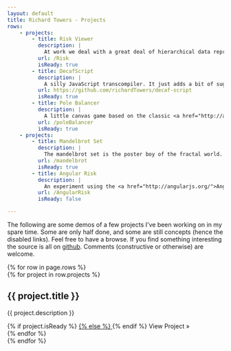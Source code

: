 ```yaml
---
layout: default
title: Richard Towers - Projects
rows:
    - projects:
        - title: Risk Viewer
          description: |
            At work we deal with a great deal of hierarchical data representing insurance quotes. This is a concept for a tree viewer in JavaScript. It's basically a thin wrapper around the <a href="https://github.com/mbostock/d3/wiki/Tree-Layout">d3 tree layout</a> with some irrelevant pop culture references thrown in.
          url: /Risk
          isReady: true
        - title: DecafScript
          description: |
            A silly JavaScript transcompiler. It just adds a bit of sugar so that you can use the <code>() -></code> syntax from CoffeeScript rather than JS's horrible <code>function</code> keyword. The implementation is naive in the <em>extreme</em>.
          url: https://github.com/richardTowers/decaf-script
          isReady: true
        - title: Pole Balancer
          description: |
            A little canvas game based on the classic <a href="http://anji.sourceforge.net/polebalance.htm">Pole Balancing</a> problem in control theory. The player has to write some JavaScript to sove the problem.
          url: /poleBalancer
          isReady: true
    - projects:
        - title: Mandelbrot Set
          description: |
            The mandelbrot set is the poster boy of the fractal world. Infinite complexity from a simple iterated polynomial. It also makes a good test case for playing with the html canvas tag.
          url: /mandelbrot
          isReady: true
        - title: Angular Risk
          description: |
            An experiment using the <a href="http://angularjs.org/">AngularJS</a> framework to build a rich client side web app with similar functionality to those I work on at work.
          url: /AngularRisk
          isReady: false

---
```


The following are some demos of a few projects I've been working on in my spare time. Some are only half done, and some are still concepts (hence the disabled links). Feel free to have a browse. If you find something interesting the source is all on [github](https://github.com/richardTowers). Comments (constructive or otherwise) are welcome.

<div class="projects">
	{% for row in page.rows %}
		<div class="row-fluid">
			{% for project in row.projects %}
			    <div class="span4 clearfix">
					<h2>{{ project.title }}</h2>
			    	<p class="clearfix">
			    		{{ project.description }}
			    	</p>
			    	{% if project.isReady %}
			    		<a href="{{ project.url }}" class="btn pull-right">
			    	{% else %}
			    		<a class="btn pull-right" disabled="disabled" title="Sorry, this isn't ready yet.">
			    	{% endif %}
						<i class="icon-eye-open"> </i> View Project &raquo;
					</a>
				</div>
			{% endfor %}
		</div>
	{% endfor %}
</div>